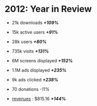 # 2012: Year in Review #

  * 21k downloads _**+109%**_
  * 15k active users _**+91%**_

  * 28k users _**+80%**_
  * 735k visits _**+131%**_
  * 6M screens displayed _**+152%**_

  * 1.1M ads displayed _**+235%**_
  * 9k ads clicked _**+238%**_

  * 70 donations _-11%_
  * [revenues](Revenu.md) : $815.16 _**+144%**_